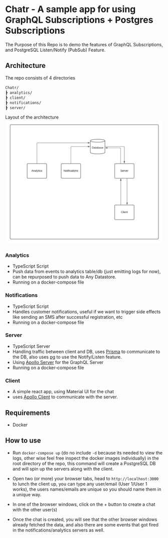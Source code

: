 # Chatr - A sample app for using GraphQL Subscriptions + Postgres Subscriptions
The Purpose of this Repo is to demo the features of GraphQL Subscriptions, and PostgreSQL Listen/Notify (PubSub) Feature.

## Architecture

The repo consists of 4 directories
```
Chatr/
┣ analytics/
┣ client/
┣ notifications/
┣ server/
```
Layout of the architecture
![Architecture Layout](./Chatr.jpeg)

### Analytics
- TypeScript Script
- Push data from events to analytics table/db (just emitting logs for now), can be repurposed to push data to Any Datastore.
- Running on a docker-compose file

### Notifications
- TypeScript Script
- Handles customer notifications, useful if we want to trigger side effects like sending an SMS after successful registration, etc
- Running on a docker-compose file

### Server
- TypeScript Server
- Handling traffic between client and DB, uses [Prisma](https://www.prisma.io/) to communicate to the DB, also uses [pg](https://www.npmjs.com/package/pg) to use the Notify/Listen feature.
- Using [Apollo Server](https://www.apollographql.com/docs/apollo-server/) for the GraphQL Server
- Running on a docker-compose file


### Client
- A simple react app, using Material UI for the chat
- uses [Apollo Client](https://www.apollographql.com/docs/react/) to communicate with the server.


## Requirements
- Docker

## How to use
- Run `docker-compose up` (do no include `-d` because its needed to view the logs, other wise feel free inspect the docker images individually) in the root directory of the repo, this command will create a PostgreSQL DB and will spin up the servers along with the client.

- Open two (or more) your browser tabs, head to `http://localhost:3000` to lunch the client up, you can type any user/email (User 1/User 1 works), the users names/emails are unique so you should name them in a unique way.

- In one of the browser windows, click on the + button to create a chat with the other user(s)

- Once the chat is created, you will see that the other browser windows already fetched the data, and also there are some events that got fired in the notifications/analytics servers as well.
